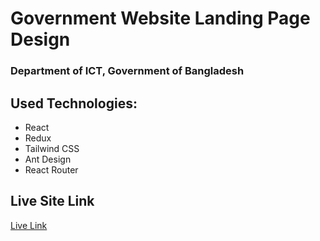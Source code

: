 # Government Website Landing Page Design

### Department of ICT, Government of Bangladesh

## Used Technologies:

- React
- Redux
- Tailwind CSS
- Ant Design
- React Router

## Live Site Link

[Live Link](https://bd-govt-site-design-by-rahad.netlify.app)

